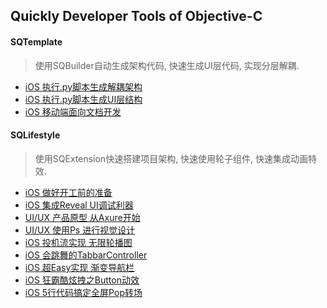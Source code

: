 ## Quickly Developer Tools of Objective-C

#### SQTemplate 
> 使用SQBuilder自动生成架构代码, 快速生成UI层代码, 实现分层解耦.
- [iOS 执行.py脚本生成解耦架构](http://www.jianshu.com/p/47d565bf200e)
- [iOS 执行.py脚本生成UI层结构](http://www.jianshu.com/p/d15379908582)
- [iOS 移动端面向文档开发](http://www.jianshu.com/p/b35d06cf189a)

#### SQLifestyle 
> 使用SQExtension快速搭建项目架构, 快速使用轮子组件, 快速集成动画特效.
- [iOS 做好开工前的准备](http://www.jianshu.com/p/a3e1b54c73d6)
- [iOS 集成Reveal UI调试利器](http://www.jianshu.com/p/861c9c916b2a)
- [UI/UX 产品原型 从Axure开始](http://www.jianshu.com/p/440bdc425c02)
- [UI/UX 使用Ps 进行视觉设计](http://www.jianshu.com/p/56eb4917f956)
- [iOS 投机流实现 无限轮播图](http://www.jianshu.com/p/e42db267d5f1)
- [iOS 会跳舞的TabbarController](http://www.jianshu.com/p/c1a0cd2a348f)
- [iOS 超Easy实现 渐变导航栏](http://www.jianshu.com/p/bba27212de69)
- [iOS 狂霸酷炫拽之Button动效](http://www.jianshu.com/p/6106f5a08ec3)
- [iOS 5行代码搞定全屏Pop转场](http://www.jianshu.com/p/992cb9f01eb3)

